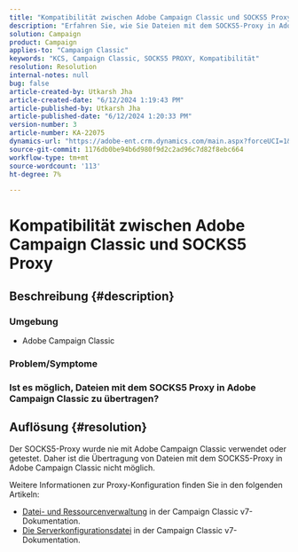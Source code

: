 ```yaml
---
title: "Kompatibilität zwischen Adobe Campaign Classic und SOCKS5 Proxy"
description: "Erfahren Sie, wie Sie Dateien mit dem SOCKS5-Proxy in Adobe Campaign Classic übertragen."
solution: Campaign
product: Campaign
applies-to: "Campaign Classic"
keywords: "KCS, Campaign Classic, SOCKS5 PROXY, Kompatibilität"
resolution: Resolution
internal-notes: null
bug: false
article-created-by: Utkarsh Jha
article-created-date: "6/12/2024 1:19:43 PM"
article-published-by: Utkarsh Jha
article-published-date: "6/12/2024 1:20:33 PM"
version-number: 3
article-number: KA-22075
dynamics-url: "https://adobe-ent.crm.dynamics.com/main.aspx?forceUCI=1&pagetype=entityrecord&etn=knowledgearticle&id=1630466c-be28-ef11-840a-00224808decd"
source-git-commit: 1176db0be94b6d980f9d2c2ad96c7d82f8ebc664
workflow-type: tm+mt
source-wordcount: '113'
ht-degree: 7%

---
```


# Kompatibilität zwischen Adobe Campaign Classic und SOCKS5 Proxy

## Beschreibung {#description}


### <b>Umgebung</b>

- Adobe Campaign Classic


### <b>Problem/Symptome</b>

### Ist es möglich, Dateien mit dem SOCKS5 Proxy in Adobe Campaign Classic zu übertragen?


## Auflösung {#resolution}


Der SOCKS5-Proxy wurde nie mit Adobe Campaign Classic verwendet oder getestet. Daher ist die Übertragung von Dateien mit dem SOCKS5-Proxy in Adobe Campaign Classic nicht möglich.

Weitere Informationen zur Proxy-Konfiguration finden Sie in den folgenden Artikeln:

- [Datei- und Ressourcenverwaltung](https://experienceleague.adobe.com/docs/campaign-classic/using/installing-campaign-classic/additional-configurations/file-res-management.html) in der Campaign Classic v7-Dokumentation.
- [Die Serverkonfigurationsdatei](https://experienceleague.adobe.com/docs/campaign-classic/using/installing-campaign-classic/appendices/the-server-configuration-file.html) in der Campaign Classic v7-Dokumentation.

